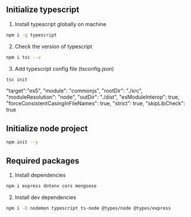 ## Initialize typescript

1. Install typescript globally on machine

```sh
npm i -g typescript
```
2. Check the version of typescript

```sh 
npm i tsc --v
```

3. Add typescript config file (tsconfig.json)

```sh
tsc init
```
"target":"es5",
 "module": "commonjs",
 "rootDir": "./src",
 "moduleResolution": "node",
 "outDir": "./dist",
 "esModuleInterop": true,
 "forceConsistentCasingInFileNames": true,
 "strict": true, 
 "skipLibCheck": true

## Initialize node project

```sh
npm init --y
```

## Required packages

1. Install dependencies

```sh
npm i express dotenv cors mongoose
```

2. Install dev dependencies

```sh
npm i -D nodemon typescript ts-node @types/node @types/express
```

